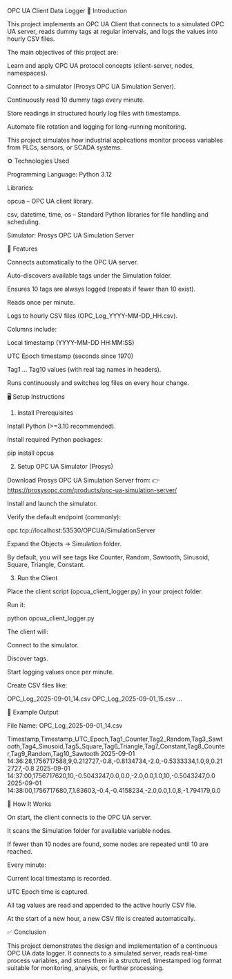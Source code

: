 OPC UA Client Data Logger
📌 Introduction

This project implements an OPC UA Client that connects to a simulated OPC UA server, reads dummy tags at regular intervals, and logs the values into hourly CSV files.

The main objectives of this project are:

Learn and apply OPC UA protocol concepts (client-server, nodes, namespaces).

Connect to a simulator (Prosys OPC UA Simulation Server).

Continuously read 10 dummy tags every minute.

Store readings in structured hourly log files with timestamps.

Automate file rotation and logging for long-running monitoring.

This project simulates how industrial applications monitor process variables from PLCs, sensors, or SCADA systems.

⚙️ Technologies Used

Programming Language: Python 3.12

Libraries:

opcua
 – OPC UA client library.

csv, datetime, time, os – Standard Python libraries for file handling and scheduling.

Simulator: Prosys OPC UA Simulation Server

🚀 Features

Connects automatically to the OPC UA server.

Auto-discovers available tags under the Simulation folder.

Ensures 10 tags are always logged (repeats if fewer than 10 exist).

Reads once per minute.

Logs to hourly CSV files (OPC_Log_YYYY-MM-DD_HH.csv).

Columns include:

Local timestamp (YYYY-MM-DD HH:MM:SS)

UTC Epoch timestamp (seconds since 1970)

Tag1 … Tag10 values (with real tag names in headers).

Runs continuously and switches log files on every hour change.

🖥️ Setup Instructions
1. Install Prerequisites

Install Python (>=3.10 recommended).

Install required Python packages:

pip install opcua

2. Setup OPC UA Simulator (Prosys)

Download Prosys OPC UA Simulation Server from:
👉 https://prosysopc.com/products/opc-ua-simulation-server/

Install and launch the simulator.

Verify the default endpoint (commonly):

opc.tcp://localhost:53530/OPCUA/SimulationServer


Expand the Objects → Simulation folder.

By default, you will see tags like Counter, Random, Sawtooth, Sinusoid, Square, Triangle, Constant.

3. Run the Client

Place the client script (opcua_client_logger.py) in your project folder.

Run it:

python opcua_client_logger.py


The client will:

Connect to the simulator.

Discover tags.

Start logging values once per minute.

Create CSV files like:

OPC_Log_2025-09-01_14.csv
OPC_Log_2025-09-01_15.csv
...

📂 Example Output

File Name: OPC_Log_2025-09-01_14.csv

Timestamp,Timestamp_UTC_Epoch,Tag1_Counter,Tag2_Random,Tag3_Sawtooth,Tag4_Sinusoid,Tag5_Square,Tag6_Triangle,Tag7_Constant,Tag8_Counter,Tag9_Random,Tag10_Sawtooth
2025-09-01 14:36:28,1756717588,9,0.212727,-0.8,-0.8134734,-2.0,-0.5333334,1.0,9,0.212727,-0.8
2025-09-01 14:37:00,1756717620,10,-0.5043247,0.0,0.0,-2.0,0.0,1.0,10,-0.5043247,0.0
2025-09-01 14:38:00,1756717680,7,1.83603,-0.4,-0.4158234,-2.0,0.0,1.0,8,-1.794179,0.0

📖 How It Works

On start, the client connects to the OPC UA server.

It scans the Simulation folder for available variable nodes.

If fewer than 10 nodes are found, some nodes are repeated until 10 are reached.

Every minute:

Current local timestamp is recorded.

UTC Epoch time is captured.

All tag values are read and appended to the active hourly CSV file.

At the start of a new hour, a new CSV file is created automatically.

✅ Conclusion

This project demonstrates the design and implementation of a continuous OPC UA data logger. It connects to a simulated server, reads real-time process variables, and stores them in a structured, timestamped log format suitable for monitoring, analysis, or further processing.
